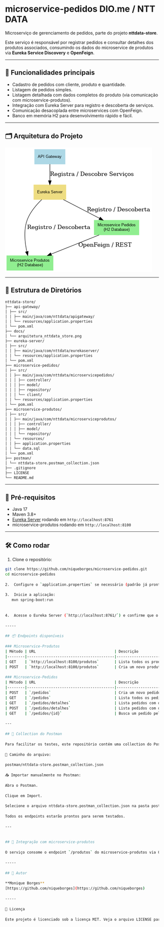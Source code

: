 # microservice-pedidos DIO.me / NTT DATA

Microserviço de gerenciamento de pedidos, parte do projeto **nttdata-store**.

Este serviço é responsável por registrar pedidos e consultar detalhes dos produtos associados, consumindo os dados do microservice de produtos via **Eureka Service Discovery** e **OpenFeign**.

---

## 🚀 Funcionalidades principais

- Cadastro de pedidos com cliente, produto e quantidade.
- Listagem de pedidos simples.
- Listagem detalhada com dados completos do produto (via comunicação com microservice-produtos).
- Integração com Eureka Server para registro e descoberta de serviços.
- Comunicação desacoplada entre microservices com OpenFeign.
- Banco em memória H2 para desenvolvimento rápido e fácil.

---

## 🗂 Arquitetura do Projeto

![Diagrama de Arquitetura](docs/arquitetura_nttdata_store.png)

---

## 📂 Estrutura de Diretórios

```
nttdata-store/
├── api-gateway/
│ ├── src/
│ │ ├── main/java/com/nttdata/apigateway/
│ │ └── resources/application.properties
│ └── pom.xml
├── docs/
│ └── arquitetura_nttdata_store.png
├── eureka-server/
│ ├── src/
│ │ ├── main/java/com/nttdata/eurekaserver/
│ │ └── resources/application.properties
│ └── pom.xml
├── microservice-pedidos/
│ ├── src/
│ │ ├── main/java/com/nttdata/microservicepedidos/
│ │ │ ├── controller/
│ │ │ ├── model/
│ │ │ ├── repository/
│ │ │ └── client/
│ │ └── resources/application.properties
│ └── pom.xml
├── microservice-produtos/
│ ├── src/
│ │ ├── main/java/com/nttdata/microserviceprodutos/
│ │ │ ├── controller/
│ │ │ ├── model/
│ │ │ └── repository/
│ │ └── resources/
│ │ ├── application.properties
│ │ └── data.sql
│ └── pom.xml
├── postman/
│ └── nttdata-store.postman_collection.json
├── .gitignore
├── LICENSE
└── README.md
```




---

## 🔧 Pré-requisitos

- Java 17
- Maven 3.8+
- [Eureka Server](https://github.com/niqueborges/eureka-server) rodando em `http://localhost:8761`
- microservice-produtos rodando em `http://localhost:8100`

---

## 🛠️ Como rodar

1. Clone o repositório:

```bash
git clone https://github.com/niqueborges/microservice-pedidos.git
cd microservice-pedidos

2.  Configure o `application.properties` se necessário (padrão já pronto para ambiente local).

3.  Inicie a aplicação:
   mvn spring-boot:run


4.  Acesse o Eureka Server (`http://localhost:8761/`) e confirme que o serviço `microservice-pedidos` está registrado.

-----

## 📦 Endpoints disponíveis

### Microservice-Produtos
| Método | URL                                    | Descrição                                    |
|--------|----------------------------------------|----------------------------------------------|
| GET    | `http://localhost:8100/produtos`       | Lista todos os produtos                      |
| POST   | `http://localhost:8100/produtos`       | Cria um novo produto                         |

### Microservice-Pedidos
| Método | URL                                    | Descrição                                    |
|--------|----------------------------------------|----------------------------------------------|
| POST   | `/pedidos`                             | Cria um novo pedido                          |
| GET    | `/pedidos`                             | Lista todos os pedidos                       |
| GET    | `/pedidos/detalhes`                    | Lista pedidos com detalhes dos produtos      |
| POST   | `/pedidos/detalhes`                    | Lista pedidos com detalhes, com filtros via body |
| GET    | `/pedidos/{id}`                        | Busca um pedido pelo ID                      |

---

## 🧪 Collection do Postman

Para facilitar os testes, este repositório contém uma collection do Postman com todos os endpoints configurados.

📂 Caminho do arquivo:

postman/nttdata-store.postman_collection.json

📥 Importar manualmente no Postman:

Abra o Postman.

Clique em Import.

Selecione o arquivo nttdata-store.postman_collection.json na pasta postman/ do projeto.

Todos os endpoints estarão prontos para serem testados.

---
  

## 🔗 Integração com microservice-produtos

O serviço consome o endpoint `/produtos` do microservice-produtos via OpenFeign para trazer informações atualizadas do produto relacionado a cada pedido.

-----

## 📝 Autor

**Monique Borges**  
[https://github.com/niqueborges](https://github.com/niqueborges)

-----

📄 Licença

Este projeto é licenciado sob a licença MIT. Veja o arquivo LICENSE para mais detalhes.

